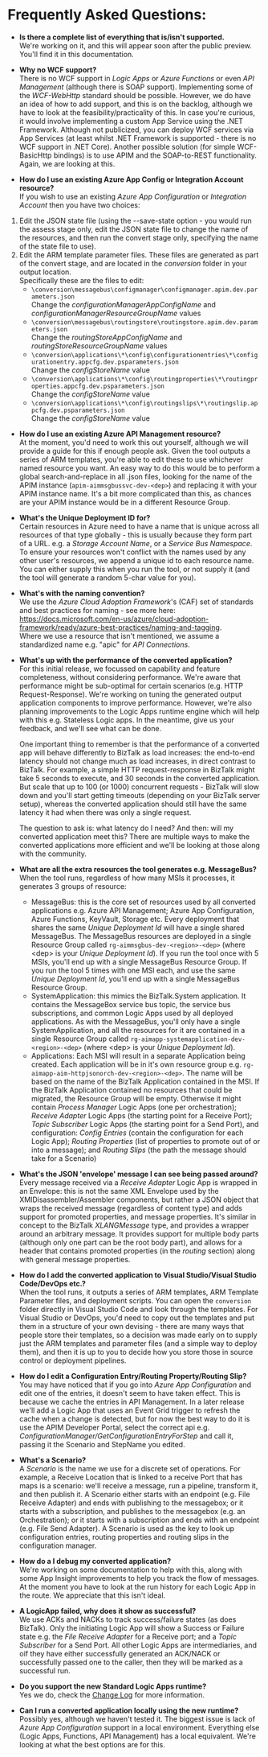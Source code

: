 # Frequently Asked Questions:

- **Is there a complete list of everything that is/isn't supported.**  
We're working on it, and this will appear soon after the public preview. You'll find it in this documentation.  
  
- **Why no WCF support?**  
 There is no WCF support in *Logic Apps* or *Azure Functions* or even *API Management* (although there is SOAP support). Implementing some of the *WCF-WebHttp* standard should be possible. However, we do have an idea of how to add support, and this is on the backlog, although we have to look at the feasibility/practicality of this. In case you're curious, it would involve implementing a custom App Service using the .NET Framework. Although not publicized, you can deploy WCF services via App Services (at least whilst .NET Framework is supported - there is no WCF support in .NET Core).
 Another possible solution (for simple WCF-BasicHttp bindings) is to use APIM and the SOAP-to-REST functionality. Again, we are looking at this.  
   
- **How do I use an existing Azure App Config or Integration Account resource?**  
 If you wish to use an existing *Azure App Configuration* or *Integration Account* then you have two choices:  

 1. Edit the JSON state file (using the --save-state option - you would run the assess stage only, edit the JSON state file to change the name of the resources, and then run the convert stage only, specifying the name of the state file to use).
 2. Edit the ARM template parameter files. These files are generated as part of the convert stage, and are located in the *conversion* folder in your output location.  
 Specifically these are the files to edit:
     -    `\conversion\messagebus\configmanager\configmanager.apim.dev.parameters.json`  
          Change the *configurationManagerAppConfigName* and *configurationManagerResourceGroupName* values  
     -    `\conversion\messagebus\routingstore\routingstore.apim.dev.parameters.json`  
          Change the *routingStoreAppConfigName* and *routingStoreResourceGroupName* values  
     -    `\conversion\applications\*\config\configurationentries\*\configurationentry.appcfg.dev.psparameters.json`  
          Change the *configStoreName* value  
     -    `\conversion\applications\*\config\routingproperties\*\routingproperties.appcfg.dev.psparameters.json`  
          Change the *configStoreName* value  
     -    `\conversion\applications\*\config\routingslips\*\routingslip.appcfg.dev.psparameters.json`  
          Change the *configStoreName* value  
  
- **How do I use an existing Azure API Management resource?**  
  At the moment, you'd need to work this out yourself, although we will provide a guide for this if enough people ask.
  Given the tool outputs a series of ARM templates, you're able to edit these to use whichever named resource you want.
  An easy way to do this would be to perform a global search-and-replace in all .json files, looking for the name of the APIM instance (`apim-aimmsgbussvc-dev-<dep>`) and replacing it with your APIM instance name. It's a bit more complicated than this, as chances are your APIM instance would be in a different Resource Group.
    
- **What's the Unique Deployment ID for?**  
  Certain resources in Azure need to have a name that is unique across all resources of that type globally - this is usually because they form part of a URL. e.g. a *Storage Account Name*, or a *Service Bus Namespace*. To ensure your resources won't conflict with the names used by any other user's resources, we append a unique id to each resource name. You can either supply this when you run the tool, or not supply it (and the tool will generate a random 5-char value for you).
    
- **What's with the naming convention?**  
  We use the *Azure Cloud Adoption Framework*'s (CAF) set of standards and best practices for naming - see more here: https://docs.microsoft.com/en-us/azure/cloud-adoption-framework/ready/azure-best-practices/naming-and-tagging.  
  Where we use a resource that isn't mentioned, we assume a standardized name e.g. "apic" for *API Connections*.
    
- **What's up with the performance of the converted application?**  
  For this initial release, we focussed on capability and feature completeness, without considering performance. We're aware that performance might be sub-optimal for certain scenarios (e.g. HTTP Request-Response). We're working on tuning the generated output application components to improve performance. However, we're also planning improvements to the Logic Apps runtime engine which will help with this e.g. Stateless Logic apps. In the meantime, give us your feedback, and we'll see what can be done.  
    
  One important thing to remember is that the performance of a converted app will behave differently to BizTalk as load increases: the end-to-end latency should not change much as load increases, in direct contrast to BizTalk. For example, a simple HTTP request-response in BizTalk might take 5 seconds to execute, and 30 seconds in the converted application. But scale that up to 100 (or 1000) concurrent requests - BizTalk will slow down and you'll start getting timeouts (depending on your BizTalk server setup), whereas the converted application should still have the same latency it had when there was only a single request.
  
  The question to ask is: what latency do I need? And then: will my converted application meet this? There are multiple ways to make the converted applications more efficient and we'll be looking at those along with the community.  
  
- **What are all the extra resources the tool generates e.g. MessageBus?**  
  When the tool runs, regardless of how many MSIs it processes, it generates 3 groups of resource:
   - MessageBus: this is the core set of resources used by all converted applications e.g. Azure API Management; Azure App Configuration, Azure Functions, KeyVault, Storage etc. Every deployment that shares the same *Unique Deployment Id* will have a single shared MessageBus. The MessageBus resources are deployed in a single Resource Group called `rg-aimmsgbus-dev-<region>-<dep>` (where &lt;dep&gt; is your *Unique Deployment Id*). If you run the tool once with 5 MSIs, you'll end up with a single MessageBus Resource Group. If you run the tool 5 times with one MSI each, and use the same *Unique Deployment Id*, you'll end up with a single MessageBus Resource Group.
   - SystemApplication: this mimics the BizTalk.System application. It contains the MessageBox service bus topic, the service bus subscriptions, and common Logic Apps used by all deployed applications. As with the MessageBus, you'll only have a single SystemApplication, and all the resources for it are contained in a single Resource Group called `rg-aimapp-systemapplication-dev-<region>-<dep>` (where &lt;dep&gt; is your *Unique Deployment Id*).
   - Applications: Each MSI will result in a separate Application being created. Each application will be in it's own resource group e.g. `rg-aimapp-aim-httpjsonorch-dev-<region>-<dep>`. The name will be based on the name of the BizTalk Application contained in the MSI. If the BizTalk Application contained no resources that could be migrated, the Resource Group will be empty. Otherwise it might contain *Process Manager* Logic Apps (one per orchestration); *Receive Adapter* Logic Apps (the starting point for a Receive Port); *Topic Subscriber* Logic Apps (the starting point for a Send Port), and configuration: *Config Entries* (contain the configuration for each Logic App); *Routing Properties* (list of properties to promote out of or into a message); and *Routing Slips* (the path the message should take for a Scenario)

- **What's the JSON 'envelope' message I can see being passed around?**  
  Every message received via a *Receive Adapter* Logic App is wrapped in an Envelope: this is not the same XML Envelope used by the XMlDisassembler/Assembler components, but rather a JSON object that wraps the received message (regardless of content type) and adds support for promoted properties, and message properties. It's similar in concept to the BizTalk *XLANGMessage* type, and provides a wrapper around an arbitrary message. It provides support for multiple body parts (although only one part can be the root body part), and allows for a header that contains promoted properties (in the *routing* section) along with general message properties.

- **How do I add the converted application to Visual Studio/Visual Studio Code/DevOps etc.?**  
  When the tool runs, it outputs a series of ARM templates, ARM Template Parameter files, and deployment scripts.
  You can open the `conversion` folder directly in Visual Studio Code and look through the templates.
  For Visual Studio or DevOps, you'd need to copy out the templates and put them in a structure of your own devising - there are many ways that people store their templates, so a decision was made early on to supply just the ARM templates and parameter files (and a simple way to deploy them), and then it is up to you to decide how you store those in source control or deployment pipelines.
  
- **How do I edit a Configuration Entry/Routing Property/Routing Slip?**  
  You may have noticed that if you go into *Azure App Configuration* and edit one of the entries, it doesn't seem to have taken effect. This is because we cache the entries in API Management. In a later release we'll add a Logic App that uses an Event Grid trigger to refresh the cache when a change is detected, but for now the best way to do it is use the APIM Developer Portal, select the correct api e.g. *ConfigurationManager/GetConfigurationEntryForStep* and call it, passing it the Scenario and StepName you edited.

- **What's a Scenario?**  
  A *Scenario* is the name we use for a discrete set of operations. For example, a Receive Location that is linked to a receive Port that has maps is a scenario: we'll receive a message, run a pipeline, transform it, and then publish it. A Scenario either starts with an endpoint (e.g. File Receive Adapter) and ends with publishing to the messagebox; or it starts with a subscription, and publishes to the messagebox (e.g. an Orchestration); or it starts with a subscription and ends with an endpoint (e.g. File Send Adapter). A Scenario is used as the key to look up configuration entries, routing properties and routing slips in the configuration manager.

- **How do a I debug my converted application?**  
  We're working on some documentation to help with this, along with some App Insight improvements to help you track the flow of messages. At the moment you have to look at the run history for each Logic App in the route. We appreciate that this isn't ideal.  
  
- **A LogicApp failed, why does it show as successful?**  
  We use ACKs and NACKs to track success/failure states (as does BizTalk). Only the initiating Logic App will show a Success or Failure state e.g. the *File Receive Adapter* for a Receive port; and a *Topic Subscriber* for a Send Port. All other Logic Apps are intermediaries, and oif they have either successfully generated an ACK/NACK or successfully passed one to the caller, then they will be marked as a successful run.  
  
- **Do you support the new Standard Logic Apps runtime?**  
  Yes we do, check the [Change Log](..\CHANGELOG.md) for more information.
    
- **Can I run a converted application locally using the new runtime?**  
  Possibly yes, although we haven't tested it. The biggest issue is lack of *Azure App Configuration* support in a local environment. Everything else (Logic Apps, Functions, API Management) has a local equivalent. We're looking at what the best options are for this.
